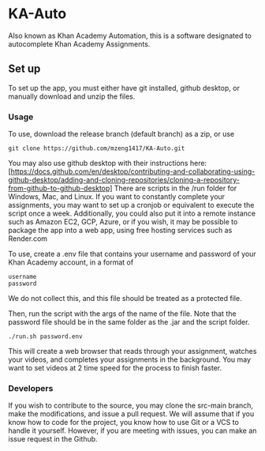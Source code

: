 # KA-Auto
Also known as Khan Academy Automation, this is a software designated to autocomplete Khan Academy Assignments.

## Set up
To set up the app, you must either have git installed, github desktop, or manually download and unzip the files.

### Usage
To use, download the release branch (default branch) as a zip, or use 
```
git clone https://github.com/mzeng1417/KA-Auto.git
```
You may also use github desktop with their instructions here:
[https://docs.github.com/en/desktop/contributing-and-collaborating-using-github-desktop/adding-and-cloning-repositories/cloning-a-repository-from-github-to-github-desktop]
There are scripts in the /run folder for Windows, Mac, and Linux. If you want to constantly complete your assignments, you may want to set up a cronjob or equivalent to execute the script once a week.
Additionally, you could also put it into a remote instance such as Amazon EC2, GCP, Azure, or if you wish, it may be possible to package the app into a web app, using free hosting services such as Render.com

To use, create a .env file that contains your username and password of your Khan Academy account, in a format of
```
username
password
```
We do not collect this, and this file should be treated as a protected file.

Then, run the script with the args of the name of the file. Note that the password file should be in the same folder as the .jar and the script folder.

```
./run.sh password.env
```

This will create a web browser that reads through your assignment, watches your videos, and completes your assignments in the background.
You may want to set videos at 2 time speed for the process to finish faster.

### Developers
If you wish to contribute to the source, you may clone the src-main branch, make the modifications, and issue a pull request. We will assume that if you know how to code for the project, you know how to use Git or a VCS to handle it yourself.
However, if you are meeting with issues, you can make an issue request in the Github.
